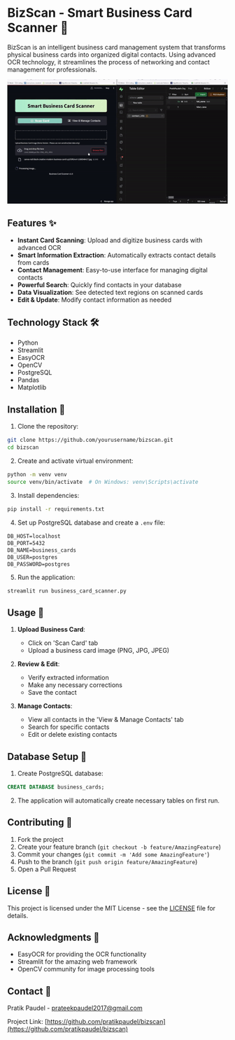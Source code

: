 # BizScan - Smart Business Card Scanner 📇

BizScan is an intelligent business card management system that transforms physical business cards into organized digital contacts. Using advanced OCR technology, it streamlines the process of networking and contact management for professionals.

![BizScan Demo](demo.gif) 

## Features ✨

- **Instant Card Scanning**: Upload and digitize business cards with advanced OCR
- **Smart Information Extraction**: Automatically extracts contact details from cards
- **Contact Management**: Easy-to-use interface for managing digital contacts
- **Powerful Search**: Quickly find contacts in your database
- **Data Visualization**: See detected text regions on scanned cards
- **Edit & Update**: Modify contact information as needed

## Technology Stack 🛠️

- Python
- Streamlit
- EasyOCR
- OpenCV
- PostgreSQL
- Pandas
- Matplotlib

## Installation 🚀

1. Clone the repository:
```bash
git clone https://github.com/yourusername/bizscan.git
cd bizscan
```

2. Create and activate virtual environment:
```bash
python -m venv venv
source venv/bin/activate  # On Windows: venv\Scripts\activate
```

3. Install dependencies:
```bash
pip install -r requirements.txt
```

4. Set up PostgreSQL database and create a `.env` file:
```env
DB_HOST=localhost
DB_PORT=5432
DB_NAME=business_cards
DB_USER=postgres
DB_PASSWORD=postgres
```

5. Run the application:
```bash
streamlit run business_card_scanner.py
```

## Usage 📱

1. **Upload Business Card**:
   - Click on 'Scan Card' tab
   - Upload a business card image (PNG, JPG, JPEG)

2. **Review & Edit**:
   - Verify extracted information
   - Make any necessary corrections
   - Save the contact

3. **Manage Contacts**:
   - View all contacts in the 'View & Manage Contacts' tab
   - Search for specific contacts
   - Edit or delete existing contacts

## Database Setup 💾

1. Create PostgreSQL database:
```sql
CREATE DATABASE business_cards;
```

2. The application will automatically create necessary tables on first run.

## Contributing 🤝

1. Fork the project
2. Create your feature branch (`git checkout -b feature/AmazingFeature`)
3. Commit your changes (`git commit -m 'Add some AmazingFeature'`)
4. Push to the branch (`git push origin feature/AmazingFeature`)
5. Open a Pull Request

## License 📄

This project is licensed under the MIT License - see the [LICENSE](LICENSE) file for details.

## Acknowledgments 🙏

- EasyOCR for providing the OCR functionality
- Streamlit for the amazing web framework
- OpenCV community for image processing tools

## Contact 📧

Pratik Paudel - [prateekpaudel2017@gmail.com](mailto:prateekpaudel2017@gmail.com)

Project Link: [https://github.com/pratikpaudel/bizscan](https://github.com/pratikpaudel/bizscan)
